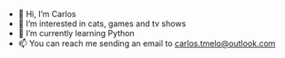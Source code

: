 - 👋 Hi, I’m Carlos
- 👀 I’m interested in cats, games and tv shows
- 🌱 I’m currently learning Python
- 📫 You can reach me sending an email to carlos.tmelo@outlook.com
